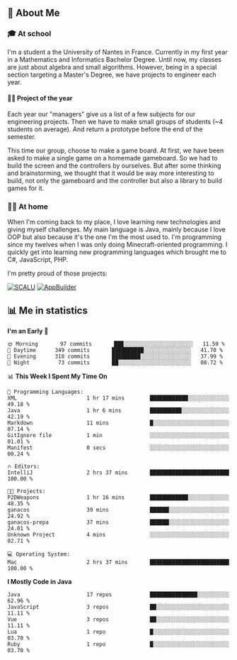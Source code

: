 ## 👀 About Me

### 🎓 At school

I'm a student a the University of Nantes in France. Currently in my first year in a Mathematics and Informatics Bachelor Degree. Until now, my classes are just about algebra and small algorithms. However, being in a special section targeting a Master's Degree, we have projects to engineer each year. 

#### 🔧🔬 Project of the year

Each year our "managers" give us a list of a few subjects for our engineering projects. Then we have to make small groups of students (~4 students on average). And return a prototype before the end of the semester.

This time our group, choose to make a game board. At first, we have been asked to make a single game on a homemade gameboard. So we had to build the screen and the controllers by ourselves. 
But after some thinking and brainstorming, we thought that it would be way more interesting to build, not only the gameboard and the controller but also a library to build games for it.

### 👨‍💻 At home

When I'm coming back to my place, I love learning new technologies and giving myself challenges. My main language is Java, mainly because I love OOP but also because it's the one I'm the most used to. I'm programming since my twelves when I was only doing Minecraft-oriented programming.  I quickly get into learning new programming languages which brought me to C#, JavaScript, PHP. 

I'm pretty proud of those projects:

[![SCALU](https://github-readme-stats.vercel.app/api/pin?username=renardfute&repo=SCALU)](https://github.com/renardfute/scalu)
[![AppBuilder](https://github-readme-stats.vercel.app/api/pin?username=pulsedev2&repo=AppBuilder)](https://github.com/pulsedev2/AppBuilder)

## 📊 Me in statistics
<!--START_SECTION:waka-->
**I'm an Early 🐤** 

```text
🌞 Morning       97 commits       ███░░░░░░░░░░░░░░░░░░░░░░   11.59 % 
🌆 Daytime      349 commits       ██████████░░░░░░░░░░░░░░░   41.70 % 
🌃 Evening      318 commits       █████████░░░░░░░░░░░░░░░░   37.99 % 
🌙 Night         73 commits       ██░░░░░░░░░░░░░░░░░░░░░░░   08.72 % 

```


📊 **This Week I Spent My Time On** 

```text
💬 Programming Languages: 
XML                      1 hr 17 mins        ████████████░░░░░░░░░░░░░   49.18 % 
Java                     1 hr 6 mins         ██████████░░░░░░░░░░░░░░░   42.19 % 
Markdown                 11 mins             █░░░░░░░░░░░░░░░░░░░░░░░░   07.14 % 
GitIgnore file           1 min               ░░░░░░░░░░░░░░░░░░░░░░░░░   01.01 % 
Manifest                 0 secs              ░░░░░░░░░░░░░░░░░░░░░░░░░   00.24 % 

🔥 Editors: 
IntelliJ                 2 hrs 37 mins       █████████████████████████   100.00 % 

🐱‍💻 Projects: 
P2DWeapons               1 hr 16 mins        ████████████░░░░░░░░░░░░░   48.35 % 
ganacos                  39 mins             ██████░░░░░░░░░░░░░░░░░░░   24.92 % 
ganacos-prepa            37 mins             ██████░░░░░░░░░░░░░░░░░░░   24.01 % 
Unknown Project          4 mins              ░░░░░░░░░░░░░░░░░░░░░░░░░   02.71 % 

💻 Operating System: 
Mac                      2 hrs 37 mins       █████████████████████████   100.00 % 

```

**I Mostly Code in Java** 

```text
Java                     17 repos            ███████████████░░░░░░░░░░   62.96 % 
JavaScript               3 repos             ██░░░░░░░░░░░░░░░░░░░░░░░   11.11 % 
Vue                      3 repos             ██░░░░░░░░░░░░░░░░░░░░░░░   11.11 % 
Lua                      1 repo              █░░░░░░░░░░░░░░░░░░░░░░░░   03.70 % 
Ruby                     1 repo              █░░░░░░░░░░░░░░░░░░░░░░░░   03.70 % 

```



<!--END_SECTION:waka-->
